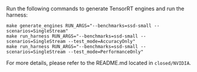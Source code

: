 Run the following commands to generate TensorRT engines and run the harness:

```
make generate_engines RUN_ARGS="--benchmarks=ssd-small --scenarios=SingleStream"
make run_harness RUN_ARGS="--benchmarks=ssd-small --scenarios=SingleStream --test_mode=AccuracyOnly"
make run_harness RUN_ARGS="--benchmarks=ssd-small --scenarios=SingleStream --test_mode=PerformanceOnly"
```

For more details, please refer to the README.md located in `closed/NVIDIA`.
